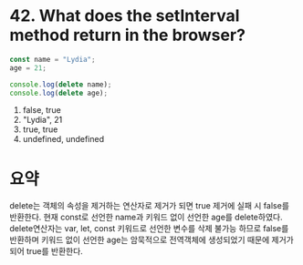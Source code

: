 # 42. What does the setInterval method return in the browser?

```javascript
const name = "Lydia";
age = 21;

console.log(delete name);
console.log(delete age);
```

1. false, true
2. "Lydia", 21
3. true, true
4. undefined, undefined

# 요약

delete는 객체의 속성을 제거하는 연산자로 제거가 되면 true 제거에 실패 시 false를 반환한다. 현재 const로 선언한 name과 키워드 없이 선언한 age를 delete하였다. delete연산자는 var, let, const 키워드로 선언한 변수를 삭제 불가능 하므로 false를 반환하며 키워드 없이 선언한 age는 암묵적으로 전역객체에 생성되었기 때문에 제거가되어 true를 반환한다.
